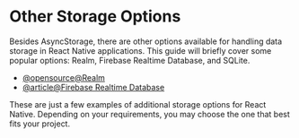 # Other Storage Options

Besides AsyncStorage, there are other options available for handling data storage in React Native applications. This guide will briefly cover some popular options: Realm, Firebase Realtime Database, and SQLite.

- [@opensource@Realm](https://github.com/realm/realm-js)
- [@article@Firebase Realtime Database](https://firebase.google.com/docs/database)

These are just a few examples of additional storage options for React Native. Depending on your requirements, you may choose the one that best fits your project.